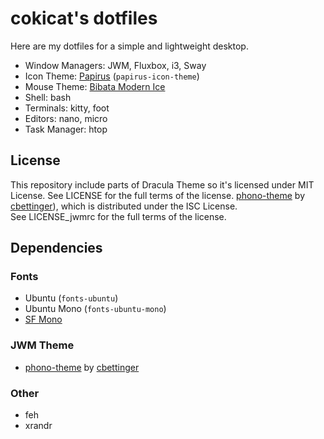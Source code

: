 # cokicat's dotfiles

Here are my dotfiles for a simple and lightweight desktop.

- Window Managers: JWM, Fluxbox, i3, Sway
- Icon Theme: [Papirus](https://www.pling.com/p/1166289) (`papirus-icon-theme`)
- Mouse Theme: [Bibata Modern Ice](https://www.pling.com/p/1197198)
- Shell: bash
- Terminals: kitty, foot
- Editors: nano, micro
- Task Manager: htop

## License
This repository include parts of Dracula Theme so it's licensed under MIT License. See LICENSE for the full terms of the license.
[phono-theme](https://github.com/cbettinger/phono-theme) by [cbettinger](https://github.com/cbettinger/)), which is distributed under the ISC License.  
See LICENSE_jwmrc for the full terms of the license.

## Dependencies
### Fonts
- Ubuntu (`fonts-ubuntu`)
- Ubuntu Mono (`fonts-ubuntu-mono`)
- [SF Mono](https://developer.apple.com/fonts/)

### JWM Theme
- [phono-theme](https://github.com/cbettinger/phono-theme) by [cbettinger](https://github.com/cbettinger/)

### Other
- feh
- xrandr
